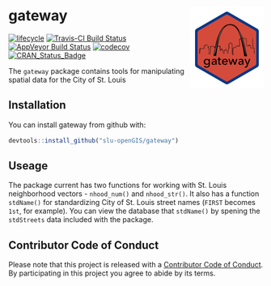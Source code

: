 
<!-- README.md is generated from README.Rmd. Please edit that file -->
gateway <img src="man/figures/gatewayLogo.png" align="right" />
===============================================================

[![lifecycle](https://img.shields.io/badge/lifecycle-experimental-orange.svg)](https://www.tidyverse.org/lifecycle/#experimental) [![Travis-CI Build Status](https://travis-ci.org/slu-openGIS/gateway.svg?branch=master)](https://travis-ci.org/slu-openGIS/gateway) [![AppVeyor Build Status](https://ci.appveyor.com/api/projects/status/github/slu-openGIS/gateway?branch=master&svg=true)](https://ci.appveyor.com/project/chris-prener/gateway) [![codecov](https://codecov.io/gh/slu-openGIS/gateway/branch/master/graph/badge.svg)](https://codecov.io/gh/slu-openGIS/gateway) [![CRAN\_Status\_Badge](http://www.r-pkg.org/badges/version/gateway)](https://cran.r-project.org/package=gateway)

The `gateway` package contains tools for manipulating spatial data for the City of St. Louis

Installation
------------

You can install gateway from github with:

``` r
devtools::install_github("slu-openGIS/gateway")
```

Useage
------

The package current has two functions for working with St. Louis neighborhood vectors - `nhood_num()` and `nhood_str()`. It also has a function `stdName()` for standardizing City of St. Louis street names (`FIRST` becomes `1st`, for example). You can view the database that `stdName()` by spening the `stdStreets` data included with the package.

Contributor Code of Conduct
---------------------------

Please note that this project is released with a [Contributor Code of Conduct](CONDUCT.md). By participating in this project you agree to abide by its terms.
